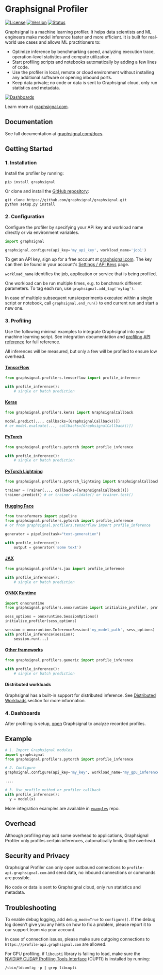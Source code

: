 # Graphsignal Profiler

[![License](http://img.shields.io/github/license/graphsignal/graphsignal)](https://github.com/graphsignal/graphsignal/blob/main/LICENSE)
[![Version](https://img.shields.io/github/v/tag/graphsignal/graphsignal?label=version)](https://github.com/graphsignal/graphsignal)
[![Status](https://img.shields.io/uptimerobot/status/m787882560-d6b932eb0068e8e4ade7f40c?label=SaaS%20status)](https://stats.uptimerobot.com/gMBNpCqqqJ)


Graphsignal is a machine learning profiler. It helps data scientists and ML engineers make model inference faster and more efficient. It is built for real-world use cases and allows ML practitioners to:

* Optimize inference by benchmarking speed, analyzing execution trace, operation-level statistics and compute utilization.
* Start profiling scripts and notebooks automatically by adding a few lines of code.
* Use the profiler in local, remote or cloud environment without installing any additional software or opening inbound ports.
* Keep data private; no code or data is sent to Graphsignal cloud, only run statistics and metadata.

[![Dashboards](https://graphsignal.com/external/screencast-dashboards.gif)](https://graphsignal.com/)

Learn more at [graphsignal.com](https://graphsignal.com).

## Documentation

See full documentation at [graphsignal.com/docs](https://graphsignal.com/docs/).


## Getting Started

### 1. Installation

Install the profiler by running:

```
pip install graphsignal
```

Or clone and install the [GitHub repository](https://github.com/graphsignal/graphsignal):

```
git clone https://github.com/graphsignal/graphsignal.git
python setup.py install
```


### 2. Configuration

Configure the profiler by specifying your API key and workload name directly or via environment variables.

```python
import graphsignal

graphsignal.configure(api_key='my_api_key', workload_name='job1')
```

To get an API key, sign up for a free account at [graphsignal.com](https://graphsignal.com). The key can then be found in your account's [Settings / API Keys](https://app.graphsignal.com/settings/api-keys) page.

`workload_name` identifies the job, application or service that is being profiled.

One workload can be run multiple times, e.g. to benchmark different parameters. To tag each run, use `graphsignal.add_tag('mytag')`.

In case of multiple subsequent runs/experiments executed within a single script or notebook, call `graphsignal.end_run()` to end current run and start a new one.


### 3. Profiling

Use the following minimal examples to integrate Graphsignal into your machine learning script. See integration documentation and  [profiling API reference](https://graphsignal.com/docs/profiler/api-reference/) for full reference.

All inferences will be measured, but only a few will be profiled to ensure low overhead.


#### [TensorFlow](https://graphsignal.com/docs/integrations/tensorflow/)

```python
from graphsignal.profilers.tensorflow import profile_inference

with profile_inference():
    # single or batch prediction
```

#### [Keras](https://graphsignal.com/docs/integrations/keras/)

```python
from graphsignal.profilers.keras import GraphsignalCallback

model.predict(..., callbacks=[GraphsignalCallback()])
# or model.evaluate(..., callbacks=[GraphsignalCallback()])
```

#### [PyTorch](https://graphsignal.com/docs/integrations/pytorch/)

```python
from graphsignal.profilers.pytorch import profile_inference

with profile_inference():
    # single or batch prediction
```

#### [PyTorch Lightning](https://graphsignal.com/docs/integrations/pytorch-lightning/)

```python
from graphsignal.profilers.pytorch_lightning import GraphsignalCallback

trainer = Trainer(..., callbacks=[GraphsignalCallback()])
trainer.predict() # or trainer.validate() or trainer.test()
```

#### [Hugging Face](https://graphsignal.com/docs/integrations/hugging-face/)

```python
from transformers import pipeline
from graphsignal.profilers.pytorch import profile_inference
# or from graphsignal.profilers.tensorflow import profile_inference

generator = pipeline(task="text-generation")

with profile_inference():
    output = generator('some text')
```

#### [JAX](https://graphsignal.com/docs/integrations/jax/)

```python
from graphsignal.profilers.jax import profile_inference

with profile_inference():
    # single or batch prediction
```

#### [ONNX Runtime](https://graphsignal.com/docs/integrations/onnx-runtime/)

```python
import onnxruntime
from graphsignal.profilers.onnxruntime import initialize_profiler, profile_inference

sess_options = onnxruntime.SessionOptions()
initialize_profiler(sess_options)

session = onnxruntime.InferenceSession('my_model_path', sess_options)
with profile_inference(session):
    session.run(...)
```

#### [Other frameworks](https://graphsignal.com/docs/integrations/other-frameworks/)

```python
from graphsignal.profilers.generic import profile_inference

with profile_inference():
    # single or batch prediction
```


#### Distributed workloads

Graphsignal has a built-in support for distributed inference. See [Distributed Workloads](https://graphsignal.com/docs/profiler/distributed-workloads/) section for more information.


### 4. Dashboards

After profiling is setup, [open](https://app.graphsignal.com/) Graphsignal to analyze recorded profiles.


## Example

```python
# 1. Import Graphsignal modules
import graphsignal
from graphsignal.profilers.pytorch import profile_inference

# 2. Configure
graphsignal.configure(api_key='my_key', workload_name='my_gpu_inference')

....

# 3. Use profile method or profiler callback
with profile_inference():
  y = model(x)
```

More integration examples are available in [`examples`](https://github.com/graphsignal/examples) repo.


## Overhead

Although profiling may add some overhead to applications, Graphsignal Profiler only profiles certain inferences, automatically limiting the overhead.


## Security and Privacy

Graphsignal Profiler can only open outbound connections to `profile-api.graphsignal.com` and send data, no inbound connections or commands are possible. 

No code or data is sent to Graphsignal cloud, only run statistics and metadata.


## Troubleshooting

To enable debug logging, add `debug_mode=True` to `configure()`. If the debug log doesn't give you any hints on how to fix a problem, please report it to our support team via your account.

In case of connection issues, please make sure outgoing connections to `https://profile-api.graphsignal.com` are allowed.

For GPU profiling, if `libcupti` library is failing to load, make sure the [NVIDIA® CUDA® Profiling Tools Interface](https://developer.nvidia.com/cupti) (CUPTI) is installed by running:

```console
/sbin/ldconfig -p | grep libcupti
```

